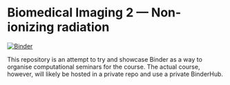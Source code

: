 # Biomedical Imaging 2 — Non-ionizing radiation

[![Binder](https://mybinder.org/badge_logo.svg)](https://mybinder.org/v2/gh/Sibgatulin/biomed_lockdown/master)

This repository is an attempt to try and showcase Binder as a way to organise
computational seminars for the course. The actual course, however, will likely be hosted
in a private repo and use a private BinderHub.

